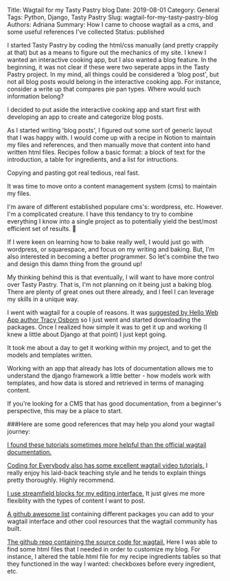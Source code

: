 Title: Wagtail for my Tasty Pastry blog
Date: 2019-08-01 
Category: General
Tags: Python, Django, Tasty Pastry
Slug: wagtail-for-my-tasty-pastry-blog
Authors: Adriana
Summary: How I came to choose wagtail as a cms, and some useful references I've collected
Status: published

I started Tasty Pastry by coding the html/css manually (and pretty crappily at that) but as a means to figure out the mechanics of my site. I knew I wanted an interactive cooking app, but I also wanted a blog feature. In the beginning, it was not clear if these were two seperate apps in the Tasty Pastry project. In my mind, all things could be considered a 'blog post', but not all blog posts would belong in the interactive cooking app. For instance, consider a write up that compares pie pan types. Where would such information belong?

I decided to put aside the interactive cooking app and start first with developing an app to create and categorize blog posts.

As I started writing 'blog posts', I figured out some sort of generic layout that I was happy with. I would come up with a recipe in Notion to  maintain my files and references, and then manually move that content into hand written html files. Recipes follow a basic format: a block of text for the introduction, a table for ingredients, and a list for intructions. 

Copying and pasting got real tedious, real fast.

It was time to move onto a content management system (cms) to maintain my files. 

I'm aware of different established populare cms's: wordpress, etc. However. I'm a complicated creature. I have this tendancy to try to combine everything I know into a single project as to potentially yield the best/most efficient set of results. 🤔

If I were keen on learning how to bake really well, I would just go with wordpress, or squarespace, and focus on my writing and baking. But, I'm also interested in becoming a better programmer. So let's combine the two and design this damn thing from the ground up! 

My thinking behind this is that eventually, I will want to have more control over Tasty Pastry. That is, I'm not planning on it being just a baking blog. There are plenty of great ones out there already, and I feel I can leverage my skills in a unique way. 

I went with wagtail for a couple of reasons. It was [suggested by Hello Web App author Tracy Osborn](https://hellowebbooks.com/news/moved-hellowebbookscom-static-site-generator-full-django-site/) so I just went and started downloading the packages. Once I realized how simple it was to get it up and working (I knew a little about Django at that point) I just kept going.

It took me about a day to get it working within my project, and to get the models and templates written.

Working with an app that already has lots of documentation allows me to understand the django framework a little better - how models work with templates, and how data is stored and retrieved in terms of managing content. 

If you're looking for a CMS that has good documentation, from a beginner's perspective, this may be a place to start. 

###Here are some good references that may help you alond your wagtail journey:   

[I found these tutorials sometimes more helpful than the official wagtail documentation.](https://www.accordbox.com/blog/wagtail-tutorials-building-blog-part-2/)

[Coding for Everybody also has some excellent wagtail video tutorials.](https://www.youtube.com/channel/UCwbsAsY_C6EmGI6_JHhECEQ) I really enjoy his laid-back teaching style and he tends to explain things pretty thoroughly. Highly recommend. 

[I use streamfield blocks for my editing interface.](http://docs.wagtail.io/en/latest/topics/streamfield.html#streamfield) It just gives me more flexiblity with the types of content I want to post.

[A github awesome list](https://github.com/springload/awesome-wagtail#bloggingnews) containing different packages you can add to your wagtail interface and other cool resources that the wagtail community has built.

[The github repo containing the source code for wagtail.](https://github.com/wagtail/wagtail) Here I was able to find some html files that I needed in order to customize my blog. For instance, I altered the table.html file for my recipe ingredients tables so that they functioned in the way I wanted: checkboxes before every ingredient, etc.